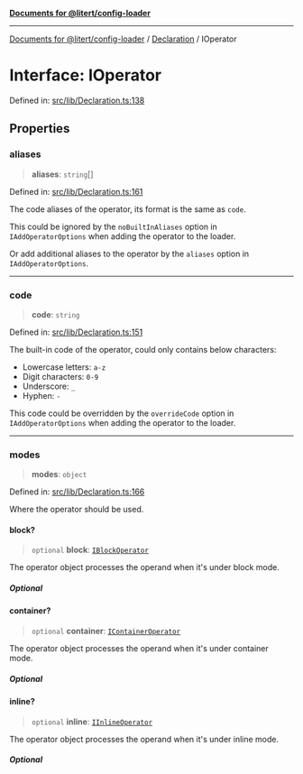 [**Documents for @litert/config-loader**](../../README.md)

***

[Documents for @litert/config-loader](../../README.md) / [Declaration](../README.md) / IOperator

# Interface: IOperator

Defined in: [src/lib/Declaration.ts:138](https://github.com/litert/config-loader.js/blob/master/src/lib/Declaration.ts#L138)

## Properties

### aliases

> **aliases**: `string`[]

Defined in: [src/lib/Declaration.ts:161](https://github.com/litert/config-loader.js/blob/master/src/lib/Declaration.ts#L161)

The code aliases of the operator, its format is the same as `code`.

This could be ignored by the `noBuiltInAliases` option in `IAddOperatorOptions`
when adding the operator to the loader.

Or add additional aliases to the operator by the `aliases` option in `IAddOperatorOptions`.

***

### code

> **code**: `string`

Defined in: [src/lib/Declaration.ts:151](https://github.com/litert/config-loader.js/blob/master/src/lib/Declaration.ts#L151)

The built-in code of the operator, could only contains below characters:

- Lowercase letters: `a-z`
- Digit characters: `0-9`
- Underscore: `_`
- Hyphen: `-`

This code could be overridden by the `overrideCode` option in `IAddOperatorOptions`
when adding the operator to the loader.

***

### modes

> **modes**: `object`

Defined in: [src/lib/Declaration.ts:166](https://github.com/litert/config-loader.js/blob/master/src/lib/Declaration.ts#L166)

Where the operator should be used.

#### block?

> `optional` **block**: [`IBlockOperator`](IBlockOperator.md)

The operator object processes the operand when it's under block mode.

##### Optional

#### container?

> `optional` **container**: [`IContainerOperator`](IContainerOperator.md)

The operator object processes the operand when it's under container mode.

##### Optional

#### inline?

> `optional` **inline**: [`IInlineOperator`](IInlineOperator.md)

The operator object processes the operand when it's under inline mode.

##### Optional

